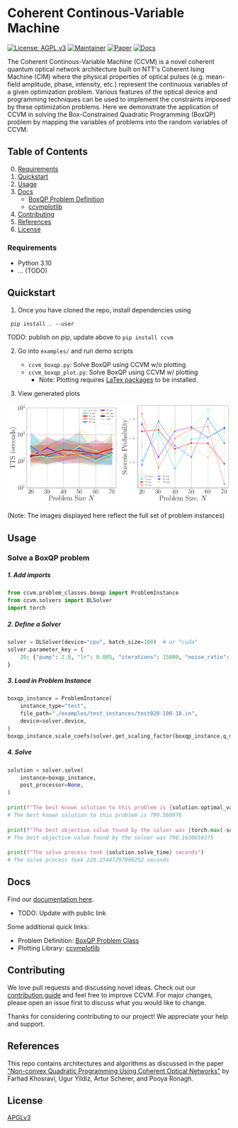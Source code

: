 
# Coherent Continous-Variable Machine

[![License: AGPL v3](https://img.shields.io/badge/License-AGPL%20v3-green.svg)](https://www.gnu.org/licenses/agpl-3.0)
[![Maintainer](https://img.shields.io/badge/Maintainer-1QBit-blue)](http://1qbit.com/)
[![Paper](https://img.shields.io/badge/Paper-arxiv-red)](https://arxiv.org/abs/2209.04415)
[![Docs](https://img.shields.io/badge/Docs-Link-yellow)](https://urban-chainsaw-9k39nm4.pages.github.io/index.html)

The Coherent Continous-Variable Machine (CCVM) is a novel coherent quantum optical network architecture built on NTT's Coherent Ising Machine (CIM) where the physical properties of optical pulses (e.g. mean-field amplitude, phase, intensity, etc.) represent the continuous variables of a given optimization problem. Various features of the optical device and programming techniques can be used to implement the constraints imposed by these optimization problems. Here we demonstrate the application of CCVM in solving the Box-Constrained Quadratic Programming (BoxQP) problem by mapping the variables of problems into the random variables of CCVM.

## Table of Contents

0. [Requirements](#requirements)
1. [Quickstart](#quickstart)
2. [Usage](#usage)
3. [Docs](#docs)
    - [BoxQP Problem Definition](ccvm/problem_classes/README.md)
    - [ccvmplotlib](ccvm/ccvmplotlib/README.md)
4. [Contributing](#contributing)
5. [References](#references)
6. [License](#license)

### Requirements

- Python 3.10
- ... (TODO)

## Quickstart


1. Once you have cloned the repo, install dependencies using

```
 pip install . --user
```

TODO: publish on pip, update above to `pip install ccvm`


2. Go into `examples/` and run demo scripts
    - `ccvm_boxqp.py`: Solve BoxQP using CCVM w/o plotting
    - `ccvm_boxqp_plot.py`: Solve BoxQP using CCVM w/ plotting
        - Note: Plotting requires [LaTex packages](https://www.latex-project.org/get/#tex-distributions) to be installed.

3. View generated plots

<p align="center">
    <img src="ccvm/ccvmplotlib/images/tts_plot_example.png" width="250" >
    <img src="ccvm/ccvmplotlib/images/success_prob_plot_example.png" width="250">
</p>

(Note: The images displayed here reflect the full set of problem instances)

## Usage

### Solve a BoxQP problem

##### 1. Add imports

```python
from ccvm.problem_classes.boxqp import ProblemInstance
from ccvm.solvers import DLSolver
import torch
```

##### 2. Define a Solver

```python
solver = DLSolver(device="cpu", batch_size=100)  # or "cuda"
solver.parameter_key = {
    20: {"pump": 2.0, "lr": 0.005, "iterations": 15000, "noise_ratio": 10},
}
```

##### 3. Load in Problem Instance

```python
boxqp_instance = ProblemInstance(
    instance_type="test",
    file_path="./examples/test_instances/test020-100-10.in",
    device=solver.device,
)
boxqp_instance.scale_coefs(solver.get_scaling_factor(boxqp_instance.q_matrix))
```

##### 4. Solve

```python
solution = solver.solve(
    instance=boxqp_instance,
    post_processor=None,
)

print(f"The best known solution to this problem is {solution.optimal_value}")
# The best known solution to this problem is 799.560976

print(f"The best objective value found by the solver was {torch.max(-solution.objective_value)}")
# The best objective value found by the solver was 798.1630859375

print(f"The solve process took {solution.solve_time} seconds")
# The solve process took 229.25447297096252 seconds
```


## Docs

Find our [documentation here](https://urban-chainsaw-9k39nm4.pages.github.io/index.html).

* TODO: Update with public link

Some additional quick links:
- Problem Definition: [BoxQP Problem Class](ccvm/problem_classes/README.md)
- Plotting Library: [ccvmplotlib](ccvm/ccvmplotlib/README.md)


## Contributing

We love pull requests and discussing novel ideas. Check out our [contribution guide](CONTRIBUTING.md) and feel free to improve CCVM. For major changes, please open an issue first to discuss what you would like to change.

Thanks for considering contributing to our project! We appreciate your help and support.


## References

This repo contains architectures and algorithms as discussed in the paper ["Non-convex Quadratic Programming Using Coherent Optical Networks"](https://arxiv.org/abs/2209.04415) by Farhad Khosravi, Ugur Yildiz, Artur Scherer, and Pooya Ronagh.


## License

[APGLv3](https://github.com/1QB-Information-Technologies/ccvm/blob/main/LICENSE)
